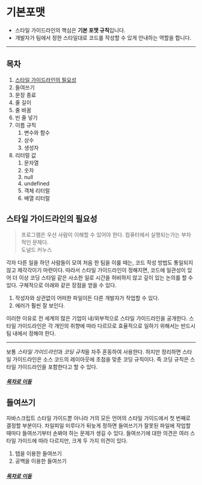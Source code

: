 기본포맷
=====
* 스타일 가이드라인의 핵심은 **기본 포맷 규칙**입니다.
* 개발자가 팀에서 정한 스타일대로 코드를 작성할 수 있게 안내하는 역할을 합니다.
- - -
## 목차
1. [스타일 가이드라인의 필요성](#스타일-가이드라인의-필요성)
2. 들여쓰기
3. 문장 종료
4. 줄 길이
5. 줄 바꿈
6. 빈 줄 넣기
7. 이름 규칙
	1. 변수와 함수
	2. 상수
	3. 생성자
8. 리터럴 값
	1. 문자열
	2. 숫자
	3. null
	4. undefined
	5. 객체 리터럴
	6. 배열 리터럴

## 스타일 가이드라인의 필요성
> 프로그램은 우선 사람이 이해할 수 있어야 한다. 컴퓨터에서 실행되는가는 부차적인 문제다.  
> 도널드 커누스

각자 다른 일을 하던 사람들이 모여 처음 한 팀을 이룰 때는, 코드 작성 방법도 통일되지 않고 제각각이기 마련이다. 따라서 스타일 가이드라인이 정해지면, 코드에 일관성이 있어 더 이상 코딩 스타일 같은 사소한 일로 시간을 허비하지 않고 깊이 있는 논의를 할 수 있다. 구체적으로 아래와 같은 장점을 얻을 수 있다.

1. 작성자와 상관없이 어떠한 파일이든 다른 개발자가 작업할 수 있다.
2. 에러가 훨씬 잘 보인다.

이러한 이유로 전 세계의 많은 기업이 내/외부적으로 스타일 가이드라인을 공개한다. 스타일 가이드라인은 각 개인의 취향에 따라 다르므로 효율적으로 일하기 위해서는 반드시 팀 내에서 정해야 한다.

- - -
보통 *스타일 가이드라인*과 *코딩 규칙*을 자주 혼동하여 사용한다. 하지만 정리하면 스타일 가이드라인은 소스 코드의 레이아웃에 초점을 맞춘 코딩 규칙이다. 즉 코딩 규칙은 스타일 가이드라인을 포함한다고 할 수 있다.

##### [목차로 이동](#목차)
	
## 들여쓰기
자바스크립트 스타일 가이드뿐 아니라 거의 모든 언어의 스타일 가이드에서 첫 번째로 결정할 부분이다. 차일피일 미루다가 뒤늦게 정하면 들여쓰기가 잘못된 파일에 작업할 때마다 들여쓰기부터 손봐야 하는 문제가 생길 수 있다. 들여쓰기에 대한 의견은 여러 스타일 가이드에 따라 다르지만, 크게 두 가지 의견이 있다.

1. 탭을 이용한 들여쓰기
2. 공백을 이용한 들여쓰기


##### [목차로 이동](#목차)